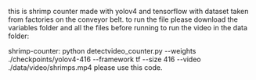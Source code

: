this is shrimp counter made with yolov4 and tensorflow with dataset taken from factories on the conveyor belt.
to run the file please download the variables folder and all the files before running
to run the video in the data folder:

shrimp-counter:
python detectvideo_counter.py --weights ./checkpoints/yolov4-416 --framework tf --size 416 --video ./data/video/shrimps.mp4
please use this code.
